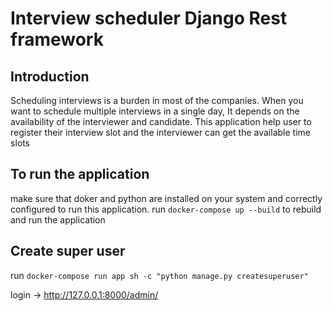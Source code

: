# Interview scheduler Django Rest framework

## Introduction

Scheduling interviews is a burden in most of the companies. When you want to schedule multiple interviews in a single day, It depends on the availability of the interviewer and candidate. This application help user to register their interview slot and the interviewer can get the available time slots 


## To run the application

make sure that doker and python are installed on your system and correctly configured to run this application.
run `docker-compose up --build` to rebuild and run the application

## Create super user

run `docker-compose run app sh -c "python manage.py createsuperuser"` 

login -> http://127.0.0.1:8000/admin/
